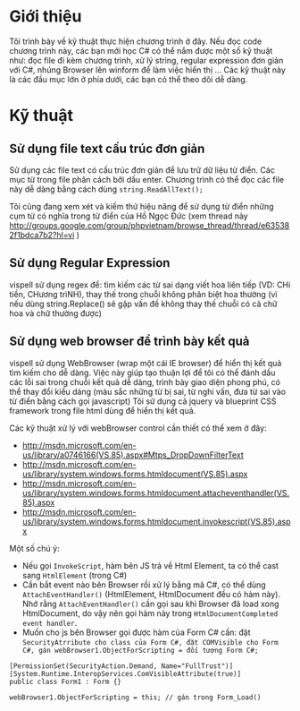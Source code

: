 # Giới thiệu #

Tôi trình bày về kỹ thuật thực hiện chương trình ở đây. Nếu đọc code chương trình này, các bạn mới học C# có thể nắm được một số kỹ thuật như: đọc file đi kèm chương trình, xử lý string, regular expression đơn giản với C#, nhúng Browser lên winform để làm việc hiển thị ... Các kỹ thuật này là các đầu mục lớn ở phía dưới, các bạn có thể theo dõi dễ dàng.


# Kỹ thuật #
## Sử dụng file text cấu trúc đơn giản ##
Sử dụng các file text có cấu trúc đơn giản để lưu trữ dữ liệu từ điển. Các mục từ trong file phân cách bởi dấu enter.
Chương trình có thể đọc các file này dễ dàng bằng cách dùng `string.ReadAllText();`

Tôi cũng đang xem xét và kiểm thử hiệu năng để sử dụng từ điển những cụm từ có nghĩa trong từ điển của Hồ Ngọc Đức (xem thread này http://groups.google.com/group/phpvietnam/browse_thread/thread/e635382f1bdca7b2?hl=vi )


## Sử dụng Regular Expression ##
vispell sử dụng regex để: tìm kiếm các từ sai dạng viết hoa liên tiếp (VD: CHi tiền, CHương trìNH), thay thế trong chuỗi không phân biệt hoa thường (vì nếu dùng string.Replace() sẽ gặp vấn đề không thay thế chuỗi có cả chữ hoa và chữ thường được)

## Sử dụng web browser để trình bày kết quả ##
vispell sử dụng WebBrowser (wrap một cái IE browser) để hiển thị kết quả tìm kiếm cho dễ dàng. Việc này giúp tạo thuận lợi để tôi có thể đánh dấu các lỗi sai trong chuỗi kết quả dễ dàng, trình bày giao diện phong phú, có thể thay đổi kiểu dáng (màu sắc những từ bị sai, từ nghi vấn, đưa từ sai vào từ điển bằng cách gọi javascript)
Tôi sử dụng cả jquery và blueprint CSS framework trong file html dùng để hiển thị kết quả.

Các kỹ thuật xử lý với webBrowser control cần thiết có thể xem ở đây:
  * http://msdn.microsoft.com/en-us/library/a0746166(VS.85).aspx#Mtps_DropDownFilterText
  * http://msdn.microsoft.com/en-us/library/system.windows.forms.htmldocument(VS.85).aspx
  * http://msdn.microsoft.com/en-us/library/system.windows.forms.htmldocument.attacheventhandler(VS.85).aspx
  * http://msdn.microsoft.com/en-us/library/system.windows.forms.htmldocument.invokescript(VS.85).aspx


Một số chú ý:
  * Nếu gọi `InvokeScript`, hàm bên JS trả về Html Element, ta có thể cast sang  `HtmlElement` (trong C#)
  * Cần bắt event nào bên Browser rồi xử lý bằng mã C#, có thể dùng `AttachEventHandler()` (HtmlElement, HtmlDocument đều có hàm này). Nhớ rằng `AttachEventHandler()` cần gọi sau khi Browser đã load xong HtmlDocument, do vậy nên gọi hàm này trong `HtmlDocumentCompleted event handler`.
  * Muốn cho js bên Browser gọi được hàm của Form C# cần: đặt `SecurityAtrribute cho class của Form C#, đặt COMVisible cho Form C#, gán webBrowser1.ObjectForScripting = đối tượng Form C#;`

```
[PermissionSet(SecurityAction.Demand, Name="FullTrust")]
[System.Runtime.InteropServices.ComVisibleAttribute(true)]
public class Form1 : Form {}

webBrowser1.ObjectForScripting = this; // gán trong Form_Load()
```
